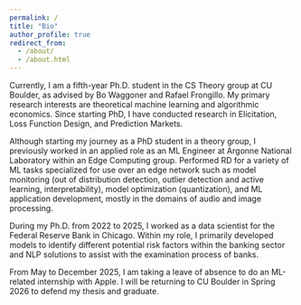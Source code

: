 ```yaml
---
permalink: /
title: "Bio"
author_profile: true
redirect_from: 
  - /about/
  - /about.html
---
```



Currently, I am a fifth-year Ph.D. student in the CS Theory group at CU Boulder, as advised by Bo Waggoner and Rafael Frongillo.
My primary research interests are theoretical machine learning and algorithmic economics. Since starting PhD, I have
conducted research in Elicitation, Loss Function Design, and Prediction Markets.

Although starting my journey as a PhD student in a theory group, I previously
worked in an applied role as an ML Engineer at Argonne National Laboratory within an
Edge Computing group. Performed RD for a variety of ML tasks specialized for use over
an edge network such as model monitoring (out of distribution detection,
outlier detection and active learning, interpretability), model optimization
(quantization), and ML application development, mostly in the domains of audio and image processing.

During my Ph.D. from 2022 to 2025, I worked as a data scientist for the Federal Reserve Bank in Chicago.
Within my role, I primarily developed models to identify different potential risk factors within the banking sector and NLP solutions to assist with the examination process of banks.

From May to December 2025, I am taking a leave of absence to do an ML-related internship with Apple. I will be returning
to CU Boulder in Spring 2026 to defend my thesis and graduate.
